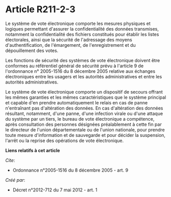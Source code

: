 # Article R211-2-3

Le système de vote électronique comporte les mesures physiques et logiques permettant d'assurer la confidentialité des
données transmises, notamment la confidentialité des fichiers constitués pour établir les listes électorales, ainsi que la
sécurité de l'adressage des moyens d'authentification, de l'émargement, de l'enregistrement et du dépouillement des votes. 

Les fonctions de sécurité des systèmes de vote électronique doivent être conformes au référentiel général de sécurité prévu à
l'article 9 de l'ordonnance n° 2005-1516 du 8 décembre 2005 relative aux échanges électroniques entre les usagers et les
autorités administratives et entre les autorités administratives. 

Le système de vote électronique comporte un dispositif de secours offrant les mêmes garanties et les mêmes caractéristiques
que le système principal et capable d'en prendre automatiquement le relais en cas de panne n'entraînant pas d'altération des
données. En cas d'altération des données résultant, notamment, d'une panne, d'une infection virale ou d'une attaque du
système par un tiers, le bureau de vote électronique a compétence, après consultation des personnes désignées préalablement à
cette fin par le directeur de l'union départementale ou de l'union nationale, pour prendre toute mesure d'information et de
sauvegarde et pour décider la suspension, l'arrêt ou la reprise des opérations de vote électronique.

**Liens relatifs à cet article**

_Cite_:

  - Ordonnance n°2005-1516 du 8 décembre 2005 - art. 9

_Créé par_:

  - Décret n°2012-712 du 7 mai 2012 - art. 1
